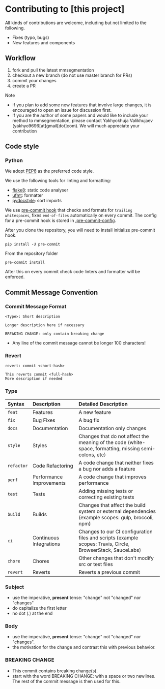 # Contributing to [this project]

All kinds of contributions are welcome, including but not limited to the following.

- Fixes (typo, bugs)
- New features and components

## Workflow

1. fork and pull the latest mmsegmentation
2. checkout a new branch (do not use master branch for PRs)
3. commit your changes
4. create a PR

Note

- If you plan to add some new features that involve large changes, it is encouraged to open an issue for discussion first.
- If you are the author of some papers and would like to include your method to mmsegmentation,
  please contact Yakhyokhuja Valikhujaev (yakhyo9696\[at\]gmail\[dot\]com). We will much appreciate your contribution
  

## Code style

### Python

We adopt [PEP8](https://www.python.org/dev/peps/pep-0008/) as the preferred code style.

We use the following tools for linting and formatting:

- [flake8](https://github.com/PyCQA/flake8): static code analyser
- [ufmt](https://github.com/omnilib/ufmt): formatter
- [pydocstyle](https://github.com/PyCQA/pydocstyle): sort imports


We use [pre-commit hook](https://pre-commit.com/) that checks and formats for `trailing whitespaces`, 
fixes `end-of-files` automatically on every commit.
The config for a pre-commit hook is stored in [.pre-commit-config](../.pre-commit-config.yaml).

After you clone the repository, you will need to install initialize pre-commit hook.

```shell
pip install -U pre-commit
```

From the repository folder

```shell
pre-commit install
```

After this on every commit check code linters and formatter will be enforced.

## Commit Message Convention

### Commit Message Format

```
<Type>: Short description

Longer description here if necessary

BREAKING CHANGE: only contain breaking change
```
- Any line of the commit message cannot be longer 100 characters!

### Revert
```
revert: commit <short-hash>

This reverts commit <full-hash>
More description if needed
```

### Type
| Syntax      | Description                 | Detailed Description     |
| :---        | :-----                      | :----           |
| `feat`      | Features                    | A new feature   |
| `fix`       | Bug Fixes                   | A bug fix       |
| `docs`      | Documentation               | Documentation only changes      |
| `style`     | Styles                      | Changes that do not affect the meaning of the code (white-space, formatting, missing semi-colons, etc)      |
| `refactor`  | Code Refactoring            | A code change that neither fixes a bug nor adds a feature      |
| `perf`      | Performance Improvements    | A code change that improves performance      |
| `test`      | Tests        | Adding missing tests or correcting existing tests     |
| `build`     | Builds        | Changes that affect the build system or external dependencies (example scopes: gulp, broccoli, npm)    |
| `ci`        | Continuous Integrations     | Changes to our CI configuration files and scripts (example scopes: Travis, Circle, BrowserStack, SauceLabs)      |
| `chore`     | Chores                      | Other changes that don't modify src or test files      |
| `revert`    | Reverts                     | Reverts a previous commit      |

### Subject
- use the imperative, __present__ tense: "change" not "changed" nor "changes"
- do capitalize the first letter
- no dot (.) at the end

### Body

- use the imperative, __present__ tense: "change" not "changed" nor "changes".
- the motivation for the change and contrast this with previous behavior.

### BREAKING CHANGE
- This commit contains breaking change(s).
- start with the word BREAKING CHANGE: with a space or two newlines. The rest of the commit message is then used for this.
